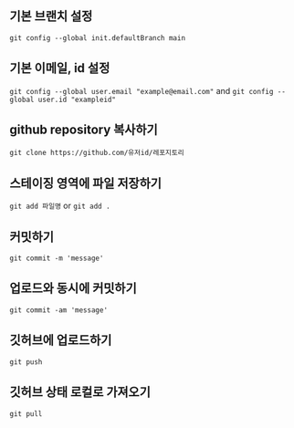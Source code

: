## 기본 브랜치 설정
```git config --global init.defaultBranch main```
## 기본 이메일, id 설정
```git config --global user.email "example@email.com"``` and ```git config --global user.id "exampleid"```
## github repository 복사하기
```git clone https://github.com/유저id/레포지토리```
## 스테이징 영역에 파일 저장하기
```git add 파일명``` or ```git add .```
## 커밋하기
```git commit -m 'message'```
## 업로드와 동시에 커밋하기
```git commit -am 'message'```
## 깃허브에 업로드하기
```git push```
## 깃허브 상태 로컬로 가져오기
```git pull```
